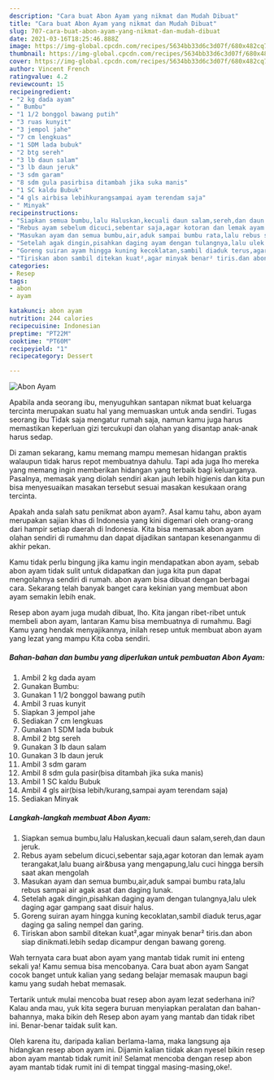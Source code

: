 ```yaml
---
description: "Cara buat Abon Ayam yang nikmat dan Mudah Dibuat"
title: "Cara buat Abon Ayam yang nikmat dan Mudah Dibuat"
slug: 707-cara-buat-abon-ayam-yang-nikmat-dan-mudah-dibuat
date: 2021-03-16T18:25:46.888Z
image: https://img-global.cpcdn.com/recipes/5634bb33d6c3d07f/680x482cq70/abon-ayam-foto-resep-utama.jpg
thumbnail: https://img-global.cpcdn.com/recipes/5634bb33d6c3d07f/680x482cq70/abon-ayam-foto-resep-utama.jpg
cover: https://img-global.cpcdn.com/recipes/5634bb33d6c3d07f/680x482cq70/abon-ayam-foto-resep-utama.jpg
author: Vincent French
ratingvalue: 4.2
reviewcount: 15
recipeingredient:
- "2 kg dada ayam"
- " Bumbu"
- "1 1/2 bonggol bawang putih"
- "3 ruas kunyit"
- "3 jempol jahe"
- "7 cm lengkuas"
- "1 SDM lada bubuk"
- "2 btg sereh"
- "3 lb daun salam"
- "3 lb daun jeruk"
- "3 sdm garam"
- "8 sdm gula pasirbisa ditambah jika suka manis"
- "1 SC kaldu Bubuk"
- "4 gls airbisa lebihkurangsampai ayam terendam saja"
- " Minyak"
recipeinstructions:
- "Siapkan semua bumbu,lalu Haluskan,kecuali daun salam,sereh,dan daun jeruk."
- "Rebus ayam sebelum dicuci,sebentar saja,agar kotoran dan lemak ayam terangakat,lalu buang air&amp;busa yang mengapung,lalu cuci hingga bersih saat akan mengolah"
- "Masukan ayam dan semua bumbu,air,aduk sampai bumbu rata,lalu rebus sampai air agak asat dan daging lunak."
- "Setelah agak dingin,pisahkan daging ayam dengan tulangnya,lalu ulek daging agar gampang saat disuir halus."
- "Goreng suiran ayam hingga kuning kecoklatan,sambil diaduk terus,agar daging ga saling nempel dan garing."
- "Tiriskan abon sambil ditekan kuat²,agar minyak benar² tiris.dan abon siap dinikmati.lebih sedap dicampur dengan bawang goreng."
categories:
- Resep
tags:
- abon
- ayam

katakunci: abon ayam 
nutrition: 244 calories
recipecuisine: Indonesian
preptime: "PT22M"
cooktime: "PT60M"
recipeyield: "1"
recipecategory: Dessert

---
```



![Abon Ayam](https://img-global.cpcdn.com/recipes/5634bb33d6c3d07f/680x482cq70/abon-ayam-foto-resep-utama.jpg)

Apabila anda seorang ibu, menyuguhkan santapan nikmat buat keluarga tercinta merupakan suatu hal yang memuaskan untuk anda sendiri. Tugas seorang ibu Tidak saja mengatur rumah saja, namun kamu juga harus memastikan keperluan gizi tercukupi dan olahan yang disantap anak-anak harus sedap.

Di zaman  sekarang, kamu memang mampu memesan hidangan praktis walaupun tidak harus repot membuatnya dahulu. Tapi ada juga lho mereka yang memang ingin memberikan hidangan yang terbaik bagi keluarganya. Pasalnya, memasak yang diolah sendiri akan jauh lebih higienis dan kita pun bisa menyesuaikan masakan tersebut sesuai masakan kesukaan orang tercinta. 



Apakah anda salah satu penikmat abon ayam?. Asal kamu tahu, abon ayam merupakan sajian khas di Indonesia yang kini digemari oleh orang-orang dari hampir setiap daerah di Indonesia. Kita bisa memasak abon ayam olahan sendiri di rumahmu dan dapat dijadikan santapan kesenanganmu di akhir pekan.

Kamu tidak perlu bingung jika kamu ingin mendapatkan abon ayam, sebab abon ayam tidak sulit untuk didapatkan dan juga kita pun dapat mengolahnya sendiri di rumah. abon ayam bisa dibuat dengan berbagai cara. Sekarang telah banyak banget cara kekinian yang membuat abon ayam semakin lebih enak.

Resep abon ayam juga mudah dibuat, lho. Kita jangan ribet-ribet untuk membeli abon ayam, lantaran Kamu bisa membuatnya di rumahmu. Bagi Kamu yang hendak menyajikannya, inilah resep untuk membuat abon ayam yang lezat yang mampu Kita coba sendiri.

<!--inarticleads1-->

##### Bahan-bahan dan bumbu yang diperlukan untuk pembuatan Abon Ayam:

1. Ambil 2 kg dada ayam
1. Gunakan  Bumbu:
1. Gunakan 1 1/2 bonggol bawang putih
1. Ambil 3 ruas kunyit
1. Siapkan 3 jempol jahe
1. Sediakan 7 cm lengkuas
1. Gunakan 1 SDM lada bubuk
1. Ambil 2 btg sereh
1. Gunakan 3 lb daun salam
1. Gunakan 3 lb daun jeruk
1. Ambil 3 sdm garam
1. Ambil 8 sdm gula pasir(bisa ditambah jika suka manis)
1. Ambil 1 SC kaldu Bubuk
1. Ambil 4 gls air(bisa lebih/kurang,sampai ayam terendam saja)
1. Sediakan  Minyak




<!--inarticleads2-->

##### Langkah-langkah membuat Abon Ayam:

1. Siapkan semua bumbu,lalu Haluskan,kecuali daun salam,sereh,dan daun jeruk.
1. Rebus ayam sebelum dicuci,sebentar saja,agar kotoran dan lemak ayam terangakat,lalu buang air&amp;busa yang mengapung,lalu cuci hingga bersih saat akan mengolah
1. Masukan ayam dan semua bumbu,air,aduk sampai bumbu rata,lalu rebus sampai air agak asat dan daging lunak.
1. Setelah agak dingin,pisahkan daging ayam dengan tulangnya,lalu ulek daging agar gampang saat disuir halus.
1. Goreng suiran ayam hingga kuning kecoklatan,sambil diaduk terus,agar daging ga saling nempel dan garing.
1. Tiriskan abon sambil ditekan kuat²,agar minyak benar² tiris.dan abon siap dinikmati.lebih sedap dicampur dengan bawang goreng.




Wah ternyata cara buat abon ayam yang mantab tidak rumit ini enteng sekali ya! Kamu semua bisa mencobanya. Cara buat abon ayam Sangat cocok banget untuk kalian yang sedang belajar memasak maupun bagi kamu yang sudah hebat memasak.

Tertarik untuk mulai mencoba buat resep abon ayam lezat sederhana ini? Kalau anda mau, yuk kita segera buruan menyiapkan peralatan dan bahan-bahannya, maka bikin deh Resep abon ayam yang mantab dan tidak ribet ini. Benar-benar taidak sulit kan. 

Oleh karena itu, daripada kalian berlama-lama, maka langsung aja hidangkan resep abon ayam ini. Dijamin kalian tiidak akan nyesel bikin resep abon ayam mantab tidak rumit ini! Selamat mencoba dengan resep abon ayam mantab tidak rumit ini di tempat tinggal masing-masing,oke!.

